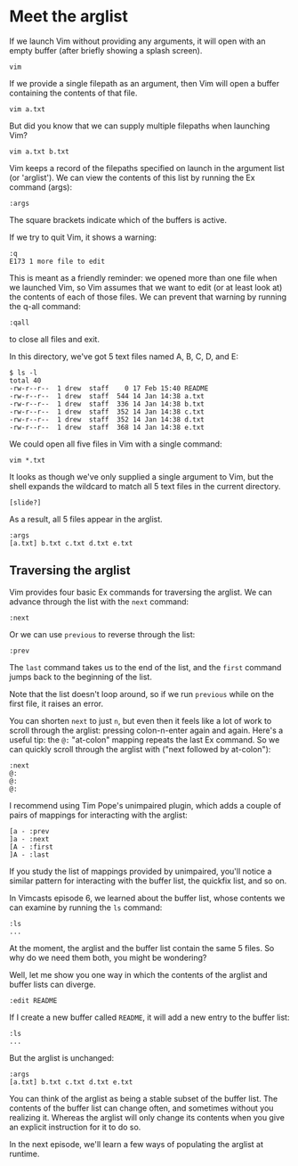 # Meet the arglist

If we launch Vim without providing any arguments, it will open with an empty buffer (after briefly showing a splash screen).

    vim

If we provide a single filepath as an argument, then Vim will open a buffer containing the contents of that file.

    vim a.txt

But did you know that we can supply multiple filepaths when launching Vim?

    vim a.txt b.txt

Vim keeps a record of the filepaths specified on launch in the argument list (or 'arglist'). We can view the contents of this list by running the Ex command (args):

    :args

The square brackets indicate which of the buffers is active.

If we try to quit Vim, it shows a warning:

    :q
    E173 1 more file to edit

This is meant as a friendly reminder: we opened more than one file when we launched Vim, so Vim assumes that we want to edit (or at least look at) the contents of each of those files. We can prevent that warning by running the q-all command:

    :qall

to close all files and exit.

In this directory, we've got 5 text files named A, B, C, D, and E:

    $ ls -l
    total 40
    -rw-r--r--  1 drew  staff    0 17 Feb 15:40 README
    -rw-r--r--  1 drew  staff  544 14 Jan 14:38 a.txt
    -rw-r--r--  1 drew  staff  336 14 Jan 14:38 b.txt
    -rw-r--r--  1 drew  staff  352 14 Jan 14:38 c.txt
    -rw-r--r--  1 drew  staff  352 14 Jan 14:38 d.txt
    -rw-r--r--  1 drew  staff  368 14 Jan 14:38 e.txt

We could open all five files in Vim with a single command:

    vim *.txt

It looks as though we've only supplied a single argument to Vim, but the shell expands the wildcard to match all 5 text files in the current directory.

    [slide?]

As a result, all 5 files appear in the arglist.

    :args
    [a.txt] b.txt c.txt d.txt e.txt

## Traversing the arglist

Vim provides four basic Ex commands for traversing the arglist. We can advance through the list with the `next` command:

    :next

Or we can use `previous` to reverse through the list:

    :prev

The `last` command takes us to the end of the list, and the `first` command jumps back to the beginning of the list.

Note that the list doesn't loop around, so if we run `previous` while on the first file, it raises an error.

You can shorten `next` to just `n`, but even then it feels like a lot of work to scroll through the arglist: pressing colon-n-enter again and again.
Here's a useful tip: the `@:` "at-colon" mapping repeats the last Ex command. So we can quickly scroll through the arglist with ("next followed by at-colon"):

    :next
    @:
    @:
    @:

I recommend using Tim Pope's unimpaired plugin, which adds a couple of pairs of mappings for interacting with the arglist:

    [a - :prev
    ]a - :next
    [A - :first
    ]A - :last

If you study the list of mappings provided by unimpaired, you'll notice a similar pattern for interacting with the buffer list, the quickfix list, and so on.

In Vimcasts episode 6, we learned about the buffer list, whose contents we can examine by running the `ls` command:

    :ls
    ...

At the moment, the arglist and the buffer list contain the same 5 files. So why do we need them both, you might be wondering?

Well, let me show you one way in which the contents of the arglist and buffer lists can diverge.

    :edit README

If I create a new buffer called `README`, it will add a new entry to the buffer list:

    :ls
    ...

But the arglist is unchanged:

    :args
    [a.txt] b.txt c.txt d.txt e.txt

You can think of the arglist as being a stable subset of the buffer list. The contents of the buffer list can change often, and sometimes without you realizing it. Whereas the arglist will only change its contents when you give an explicit instruction for it to do so.

In the next episode, we'll learn a few ways of populating the arglist at runtime.
